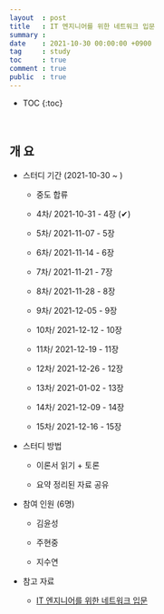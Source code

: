 ```yaml
---
layout  : post
title   : IT 엔지니어를 위한 네트워크 입문
summary : 
date    : 2021-10-30 00:00:00 +0900
tag     : study
toc     : true
comment : true
public  : true
---
```

* TOC
{:toc}

<br/>

## 개 요

* 스터디 기간 (2021-10-30 ~ )

    * 중도 합류

    * 4차/ 2021-10-31 - 4장 (✔︎)

    * 5차/ 2021-11-07 - 5장

    * 6차/ 2021-11-14 - 6장
 
    * 7차/ 2021-11-21 - 7장

    * 8차/ 2021-11-28 - 8장

    * 9차/ 2021-12-05 - 9장

    * 10차/ 2021-12-12 - 10장 

    * 11차/ 2021-12-19 - 11장 

    * 12차/ 2021-12-26 - 12장

    * 13차/ 2021-01-02 - 13장 

    * 14차/ 2021-12-09 - 14장 

    * 15차/ 2021-12-16 - 15장 

* 스터디 방법
    
    * 이론서 읽기 + 토론

    * 요약 정리된 자료 공유

* 참여 인원 (6명)

   * 김윤성

   * 주현중

   * 지수연 

* 참고 자료 

    * [IT 엔지니어를 위한 네트워크 입문](http://www.yes24.com/Product/Goods/93997435?OzSrank=1)

